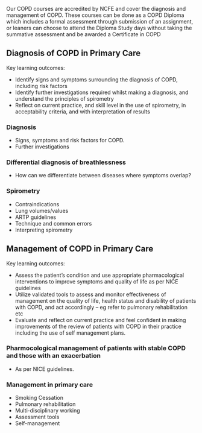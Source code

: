 Our COPD courses are accredited by NCFE and cover the diagnosis and management of COPD. These courses can be done as a COPD Diploma which includes a formal assessment through submission of an assignment, or leaners can choose to attend the Diploma Study days without taking the summative assessment and be awarded a Certificate in COPD

## Diagnosis of COPD in Primary Care

Key learning outcomes:

* Identify signs and symptoms surrounding the diagnosis of COPD, including risk factors
* Identify  further investigations required whilst making a diagnosis, and understand the principles of spirometry
* Reflect on current practice, and skill level in the use of spirometry, in acceptability criteria, and with interpretation of results

### Diagnosis
* Signs, symptoms and risk factors for COPD.
* Further investigations

### Differential diagnosis of breathlessness
* How can we differentiate between diseases where symptoms overlap?

### Spirometry
* Contraindications
* Lung volumes/values
* ARTP guidelines
* Technique and common errors
* Interpreting spirometry

## Management of COPD in Primary Care

Key learning outcomes:

* Assess the patient’s condition and use appropriate pharmacological interventions to improve symptoms and quality of life as per NICE guidelines
* Utilize validated tools to assess and monitor effectiveness of management on the quality of life, health status and disability of patients with COPD, and act accordingly – eg refer to pulmonary rehabilitation etc
* Evaluate and reflect on current practice and feel confident in making improvements of the review  of patients with COPD in their practice including the use of self management plans.

### Pharmocological management of patients with stable COPD and those with an exacerbation

* As per NICE guidelines.

### Management in primary care

* Smoking Cessation
* Pulmonary rehabilitation
* Multi-disciplinary working
* Assessment tools
* Self-management

